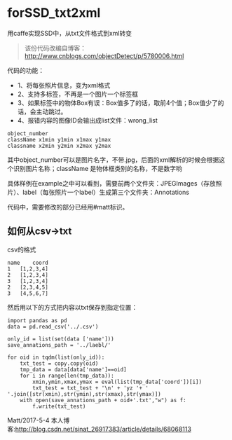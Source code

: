 # forSSD_txt2xml

用caffe实现SSD中，从txt文件格式到xml转变


> 该份代码改编自博客：http://www.cnblogs.com/objectDetect/p/5780006.html


代码的功能：
 - 1、将每张照片信息，变为xml格式
 - 2、支持多标签，不再是一个图片一个标签框
 - 3、如果标签中的物体Box有误：Box值多了的话，取前4个值；Box值少了的话，会主动跳过。
 - 4、报错内容的图像ID会输出成list文件：wrong_list

```
object_number
className x1min y1min x1max y1max
classname x2min y2min x2max y2max
```
其中object_number可以是图片名字，不带.jpg，后面的xml解析的时候会根据这个识别图片名称；className 是物体框类别的名称，不是数字哟

具体样例在example之中可以看到，需要前两个文件夹：JPEGImages（存放照片）、label（每张照片一个label）生成第三个文件夹：Annotations

代码中，需要修改的部分已经用#matt标识。

## 如何从csv->txt
csv的格式
```
name	coord
1	[1,2,3,4]
2	[1,2,3,4]
3	[1,2,3,4]
2	[2,3,4,5]
3	[4,5,6,7]
```
然后用以下的方式把内容以txt保存到指定位置：
```
import pandas as pd
data = pd.read_csv('../.csv')

only_id = list(set(data ['name']))
save_annations_path = '../laebl/'

for oid in tqdm(list(only_id)):
    txt_test = copy.copy(oid)
    tmp_data = data[data['name']==oid]
    for i in range(len(tmp_data)):
        xmin,ymin,xmax,ymax = eval(list(tmp_data['coord'])[i])
        txt_test = txt_test + '\n' + 'yz '+ ' '.join([str(xmin),str(ymin),str(xmax),str(ymax)])
    with open(save_annations_path + oid+'.txt',"w") as f:
        f.write(txt_test)
```


Matt/2017-5-4
本人博客:http://blog.csdn.net/sinat_26917383/article/details/68068113
